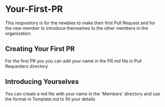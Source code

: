 # Your-First-PR
This respository is for the newbies to make their first Pull Request and for the new member to introduce themselves to the other members in the organization

## Creating Your First PR
For the first PR you you can add your name in the PR.md file in Pull Requesters directory

## Introducing Yourselves
You can create a md file with your name in the 'Members' directory and use the format in Template.md to fill your details